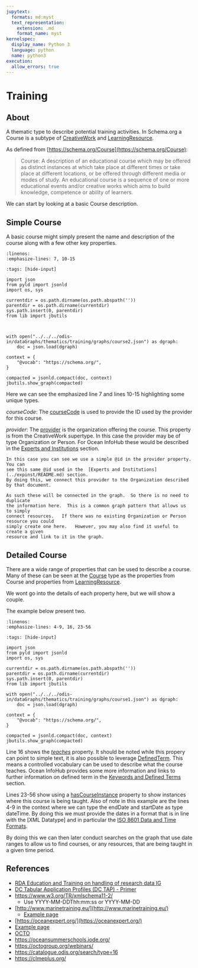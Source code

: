 ```yaml
---
jupytext:
  formats: md:myst
  text_representation:
    extension: .md
    format_name: myst
kernelspec:
  display_name: Python 3
  language: python
  name: python3
execution:
  allow_errors: true
---
```


# Training

## About

A thematic type to describe potential training activities.  In Schema.org a Course
is a subtype of [CreativeWork](https://schema.org/CreativeWork) and [LearningResource](https://schema.org/LearningResource).

As defined from [https://schema.org/Course](https://schema.org/Course):

> Course: A description of an educational course which may be offered as distinct
> instances at which take place at different times or take place at different
> locations, or be offered through different media or modes of study. An
> educational course is a sequence of one or more educational events and/or
> creative works which aims to build knowledge, competence or ability of learners.

We can start by looking at a basic Course description.  

## Simple Course

A basic course might simply present the name and description of the course along 
with a few other key properties. 

```{literalinclude} ./graphs/course2.json
:linenos:
:emphasize-lines: 7, 10-15

```

```{code-cell}
:tags: [hide-input]

import json
from pyld import jsonld
import os, sys

currentdir = os.path.dirname(os.path.abspath(''))
parentdir = os.path.dirname(currentdir)
sys.path.insert(0, parentdir)
from lib import jbutils



with open("../../../odis-in/dataGraphs/thematics/training/graphs/course2.json") as dgraph:
    doc = json.load(dgraph)

context = {
    "@vocab": "https://schema.org/",
}

compacted = jsonld.compact(doc, context)
jbutils.show_graph(compacted)

```

Here we can see the emphasized line 7 and lines 10-15 highlighting some
unique types.

_courseCode_:
The [courseCode](https://schema.org/courseCode) is used to provide the ID used by the provider for this course. 

_provider_:
The [provider](https://schema.org/provider) is the organization offering the course.
This property is from the CreativeWork supertype.  In this case the provider may
be of type Organization or Person.  For Ocean InfoHub these would be described in 
the [Experts and Institutions](../expinst/README.md) section.

```{note}
In this case you can see we use a simple @id in the provider property.  You can 
see this same @id used in the  [Experts and Institutions](../expinst/README.md) section.
By doing this, we connect this provider to the Organization described by that document.

As such these will be connected in the graph.  So there is no need to duplicate 
the information here.  This is a common graph pattern that allows us to simply 
connect resources.   If there was no existing Organization or Person resource you could
simply create one here.   However, you may also find it useful to create a given 
resource and link to it in the graph. 
```

## Detailed Course

There are a wide range of properties that can be used to describe a course. 
Many of these can be seen at the [Course](https://schema.org/Course) type as
the properties from Course and properties
from [LearningResource](https://schema.org/LearningResource).

We wont go into the details of each property here, but we will show a couple.

The example below present two.  

```{literalinclude} ./graphs/course1.json
:linenos:
:emphasize-lines: 4-9, 16, 23-56

```

```{code-cell}
:tags: [hide-input]

import json
from pyld import jsonld
import os, sys

currentdir = os.path.dirname(os.path.abspath(''))
parentdir = os.path.dirname(currentdir)
sys.path.insert(0, parentdir)
from lib import jbutils

with open("../../../odis-in/dataGraphs/thematics/training/graphs/course1.json") as dgraph:
    doc = json.load(dgraph)

context = {
    "@vocab": "https://schema.org/",
}

compacted = jsonld.compact(doc, context)
jbutils.show_graph(compacted)

```

Line 16 shows the [_teaches_](https://schema.org/teaches) property.  It 
should be noted while this propery can point to simple text, it is 
also possible to leverage [DefinedTerm](https://schema.org/DefinedTerm).  This 
means a controlled vocabulary can be used to describe what the course 
teaches.  Ocean InfoHub provides some more information and links to further
information on defined term in
the [Keywords and Defined Terms](../terms/list.md) section. 

Lines 23-56 show using a [hasCourseInstance](https://schema.org/hasCourseInstance)
property to show instances where this course is being taught.  Also of note
in this example are the lines 4-9 in the context where we can type the
endDate and startDate as type dateTime.  By doing this we must provide the
dates in a format that is in line with the [XML Datatype] and in particular the
[ISO 8601 Data and Time Formats](https://www.w3.org/TR/xmlschema-2/#isoformats).

By doing this we can then later conduct searches on the graph that use date ranges
to allow us to find courses, or any resources, that are being taught in a
given time period.

## References

* [RDA Education and Training on handling of research data IG
](https://www.rd-alliance.org/groups/education-and-training-handling-research-data.html)
* [DC Tabular Application Profiles (DC TAP) - Primer](https://www.dublincore.org/groups/application_profiles_ig/dctap_primer/)
* https://www.w3.org/TR/xmlschema11-2/
  * Use YYYY-MM-DDThh:mm:ss or YYYY-MM-DD
* [http://www.marinetraining.eu/](http://www.marinetraining.eu/)
  * [Example page](http://www.marinetraining.eu/node/1001)
* [https://oceanexpert.org/](https://oceanexpert.org/)
* [Example page](https://oceanexpert.org/event/2859)
* [OCTO](https://www.octogroup.org/)
* https://oceansummerschools.iode.org/ 
* https://octogroup.org/webinars/
* https://catalogue.odis.org/search/type=16 
* https://clmeplus.org/
